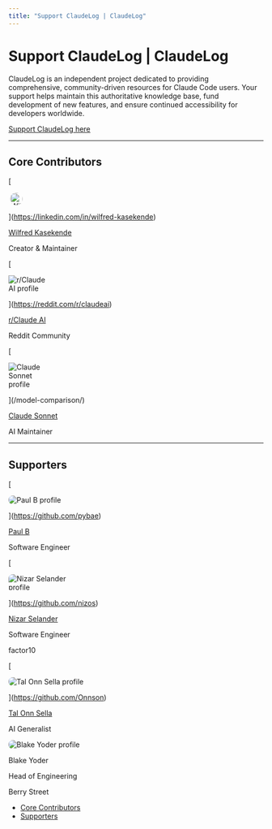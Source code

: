 ```yaml
---
title: "Support ClaudeLog | ClaudeLog"
---
```


# Support ClaudeLog | ClaudeLog

ClaudeLog is an independent project dedicated to providing comprehensive, community-driven resources for Claude Code users. Your support helps maintain this authoritative knowledge base, fund development of new features, and ensure continued accessibility for developers worldwide.

[Support ClaudeLog here](https://buymeacoffee.com/claudelog)

* * *

## Core Contributors[​](#core-contributors "Direct link to Core Contributors")

[

<img src="/img/claudes-greatest-soldier.png" alt="Wilfred Kasekende profile" style="width: 25px; height: 25px; display: inline-block; vertical-align: middle; margin: 0 3px; border-radius: 50%;" />

](https://linkedin.com/in/wilfred-kasekende)

[Wilfred Kasekende](https://linkedin.com/in/wilfred-kasekende)

Creator & Maintainer

[

<img src="/img/reddit-icon.svg" alt="r/Claude AI profile" style="max-width: 80px; height: auto;" />

](https://reddit.com/r/claudeai)

[r/Claude AI](https://reddit.com/r/claudeai)

Reddit Community

[

<img src="/img/claude_log_star.svg" alt="Claude Sonnet profile" style="max-width: 80px; height: auto;" />

](/model-comparison/)

[Claude Sonnet](/model-comparison/)

AI Maintainer

* * *

## Supporters[​](#supporters "Direct link to Supporters")

[

<img src="/img/supporters/paul-b.jpg" alt="Paul B profile" style="max-width: 150px; height: auto; border-radius: 8px;" />

](https://github.com/pybae)

[Paul B](https://github.com/pybae)

Software Engineer

[

<img src="/img/supporters/nizar_selander.jpg" alt="Nizar Selander profile" style="max-width: 150px; height: auto; border-radius: 8px;" />

](https://github.com/nizos)

[Nizar Selander](https://github.com/nizos)

Software Engineer

factor10

[

<img src="/img/supporters/tal_onn_sella.png" alt="Tal Onn Sella profile" style="max-width: 150px; height: auto; border-radius: 8px;" />

](https://github.com/Onnson)

[Tal Onn Sella](https://github.com/Onnson)

AI Generalist

<img src="/img/supporters/blake_yoder.jpg" alt="Blake Yoder profile" style="max-width: 150px; height: auto; border-radius: 8px;" />

Blake Yoder

Head of Engineering

Berry Street

-   [Core Contributors](#core-contributors)
-   [Supporters](#supporters)